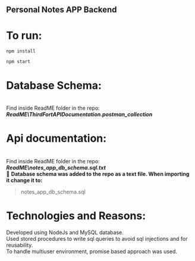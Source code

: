 ## Personal Notes APP Backend

# To run:

 `npm install`

`npm start`

# Database Schema:
<br> Find inside ReadME folder in the repo: ***ReadME\ThirdFortAPIDocumentation.postman_collection***


# Api documentation:
<br> Find inside ReadME folder in the repo: ***ReadME\notes_app_db_schema.sql.txt*** 
<br> 🛑 ****Database schema was added to the repo as a text file. When importing it change it to:****
>notes_app_db_schema.sql


# Technologies and Reasons: 
Developed using NodeJs and MySQL database.<br>
Used stored procedures to write sql queries to avoid sql injections and for reusability.<br>
To handle multiuser environment, promise based approach was used.



